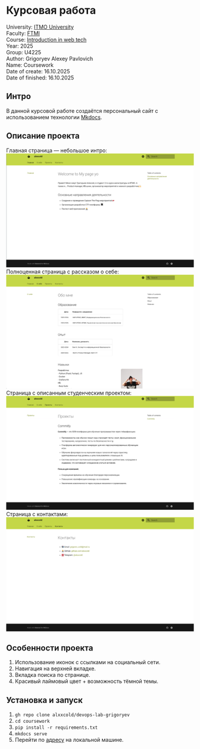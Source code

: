 # Курсовая работа
University: [ITMO University](https://itmo.ru/ru/)\
Faculty: [FTMI](https://ftmi.itmo.ru/)\
Course: [Introduction in web tech](https://itmo-ict-faculty.github.io/introduction-in-web-tech/)\
Year: 2025\
Group: U4225\
Author: Grigoryev Alexey Pavlovich\
Name: Coursework\
Date of create: 16.10.2025\
Date of finished: 16.10.2025

## Интро
В данной курсовой работе создаётся персональный сайт с использованием технологии [Mkdocs](https://www.mkdocs.org/).

## Описание проекта

Главная страница — небольшое интро:
![index.png](index.png)
Полноценная страница с рассказом о себе:
![about.png](about.png)
Страница с описанным студенческим проектом:
![projects.png](projects.png)
Страница с контактами:
![contacts.png](contacts.png)

## Особенности проекта

1. Использование иконок с ссылками на социальный сети.
2. Навигация на верхней вкладке.
3. Вкладка поиска по странице.
4. Красивый лаймовый цвет + возможность тёмной темы.

## Установка и запуск

1. `gh repo clone alxxcold/devops-lab-grigoryev`
2. `cd coursework`
3. `pip install -r requirements.txt`
4. `mkdocs serve`
5. Перейти по [адресу](http://localhost:8000) на локальной машине.